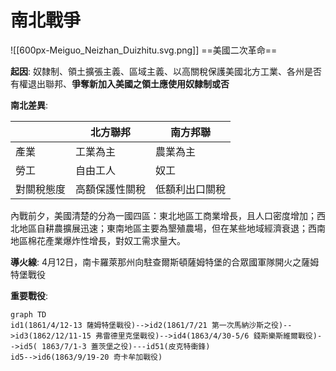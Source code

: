 # 南北戰爭
![[600px-Meiguo_Neizhan_Duizhitu.svg.png]]
==美國二次革命==

**起因**: 奴隸制、領土擴張主義、區域主義、以高關稅保護美國北方工業、各州是否有權退出聯邦、**爭奪新加入美國之領土應使用奴隸制或否**

**南北差異**:

| |北方聯邦|南方邦聯|
|---|---|---|
|產業|工業為主|農業為主|
|勞工|自由工人|奴工|
|對關稅態度|高額保護性關稅|低額利出口關稅|

內戰前夕，美國清楚的分為一國四區：東北地區工商業增長，且人口密度增加；西北地區自耕農擴展迅速；東南地區主要為墾殖農場，但在某些地域經濟衰退；西南地區棉花產業爆炸性增長，對奴工需求量大。

**導火線**: 4月12日，南卡羅萊那州向駐查爾斯頓薩姆特堡的合眾國軍隊開火之薩姆特堡戰役

**重要戰役**: 
```mermaid
graph TD
id1(1861/4/12-13 薩姆特堡戰役)-->id2(1861/7/21 第一次馬納沙斯之役)-->id3(1862/12/11-15 弗雷德里克堡戰役)-->id4(1863/4/30-5/6 錢斯樂斯維爾戰役)-->id5( 1863/7/1-3 蓋茨堡之役)---id51(皮克特衝鋒)
id5-->id6(1863/9/19-20 奇卡牟加戰役)


